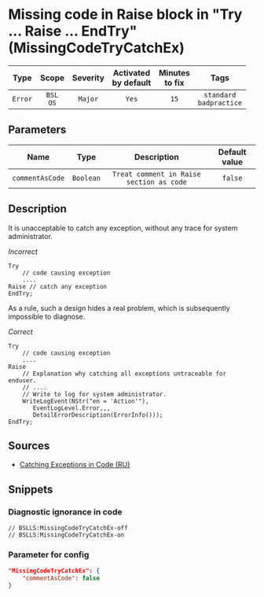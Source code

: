 # Missing code in Raise block in "Try ... Raise ... EndTry" (MissingCodeTryCatchEx)

|   Type    |    Scope    | Severity |    Activated<br>by default    |    Minutes<br>to fix    |               Tags                |
|:--------:|:-----------------------------:|:--------:|:------------------------------:|:-----------------------------------:|:---------------------------------:|
| `Error` |         `BSL`<br>`OS`         | `Major` |              `Yes`              |                `15`                 |    `standard`<br>`badpractice`    |

## Parameters


|       Name       |   Type    |                 Description                 |    Default value    |
|:---------------:|:--------:|:----------------------------------------:|:------------------------------:|
| `commentAsCode` | `Boolean` | `Treat comment in Raise section as code` |            `false`             |
<!-- Блоки выше заполняются автоматически, не трогать -->
## Description

It is unacceptable to catch any exception, without any trace for system administrator.

*Incorrect*

```bsl
Try
    // code causing exception
    ....
Raise // catch any exception
EndTry;

```

As a rule, such a design hides a real problem, which is subsequently impossible to diagnose.

*Correct*

```bsl
Try
    // code causing exception
    ....
Raise
    // Explanation why catching all exceptions untraceable for enduser.
    // ....
    // Write to log for system administrator.
    WriteLogEvent(NStr("en = 'Action'"),
       EventLogLevel.Error,,,
       DetailErrorDescription(ErrorInfo()));
EndTry;
```

## Sources

* [Catching Exceptions in Code (RU)](https://its.1c.ru/db/v8std#content:499:hdoc)

## Snippets

<!-- Блоки ниже заполняются автоматически, не трогать -->
### Diagnostic ignorance in code

```bsl
// BSLLS:MissingCodeTryCatchEx-off
// BSLLS:MissingCodeTryCatchEx-on
```

### Parameter for config

```json
"MissingCodeTryCatchEx": {
    "commentAsCode": false
}
```
